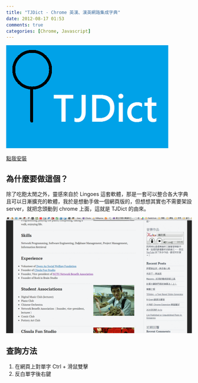 ```yaml
---
title: "TJDict - Chrome 英漢、漢英網路集成字典"
date: 2012-08-17 01:53
comments: true
categories: [Chrome, Javascript]
---
```


![](/images/tjdict3.png)

[點我安裝](http://chrome.google.com/webstore/detail/caafmojgjlbflohillejdmnghkpcjjpp)

## 為什麼要做這個？

除了吃飽太閒之外，靈感來自於 Lingoes 這套軟體，那是一套可以整合各大字典且可以日漸擴充的軟體，我於是想動手做一個網頁版的，但想想其實也不需要架設 server，就把念頭動到 chrome 上面，這就是 TJDict 的由來。

![](/images/tjdict2.gif)

## 查詢方法

1. 在網頁上對單字 Ctrl + 滑鼠雙擊
2. 反白單字後右鍵